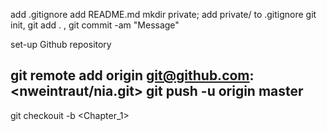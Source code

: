 add .gitignore
add README.md
mkdir private; add private/ to .gitignore
git init, git add . , git commit -am "Message"

set-up Github repository

git remote add origin git@github.com:<nweintraut/nia.git>
git push -u origin master
---------

git checkouit -b <Chapter_1>




